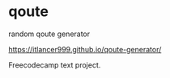 # qoute
random qoute generator

https://itlancer999.github.io/qoute-generator/

Freecodecamp text project.

